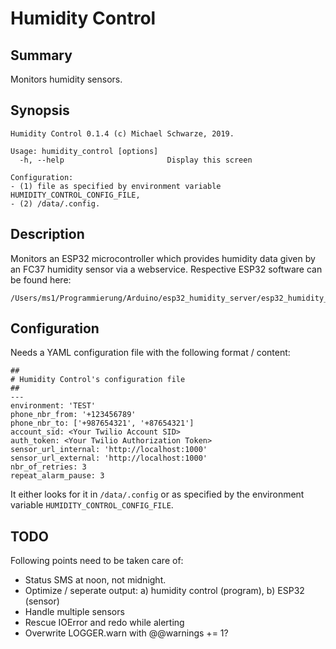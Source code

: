 # Humidity Control

## Summary

Monitors humidity sensors.

## Synopsis

    Humidity Control 0.1.4 (c) Michael Schwarze, 2019.

    Usage: humidity_control [options]
      -h, --help                       Display this screen

    Configuration:
    - (1) file as specified by environment variable HUMIDITY_CONTROL_CONFIG_FILE,
    - (2) /data/.config.

## Description

Monitors an ESP32 microcontroller which provides humidity data given by an FC37 humidity sensor via a webservice. Respective ESP32 software can be found here:

    /Users/ms1/Programmierung/Arduino/esp32_humidity_server/esp32_humidity_server.ino

## Configuration

Needs a YAML configuration file with the following format / content:

    ##
    # Humidity Control's configuration file
    ##
    ---
    environment: 'TEST'
    phone_nbr_from: '+123456789'
    phone_nbr_to: ['+987654321', '+87654321']
    account_sid: <Your Twilio Account SID>
    auth_token: <Your Twilio Authorization Token>
    sensor_url_internal: 'http://localhost:1000'
    sensor_url_external: 'http://localhost:1000'
    nbr_of_retries: 3
    repeat_alarm_pause: 3

It either looks for it in `/data/.config` or as specified by the environment variable `HUMIDITY_CONTROL_CONFIG_FILE`.

## TODO

Following points need to be taken care of:

* Status SMS at noon, not midnight.
* Optimize / seperate output: a) humidity control (program), b) ESP32 (sensor)
* Handle multiple sensors
* Rescue IOError and redo while alerting
* Overwrite LOGGER.warn with @@warnings += 1?
  